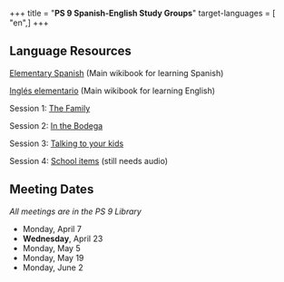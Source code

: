 +++
title = "**PS 9 Spanish-English Study Groups**"
target-languages = [ "en",]
+++

## **[]()Language Resources**

[Elementary Spanish](https://en.wikibooks.org/wiki/Elementary_Spanish)
(Main wikibook for learning Spanish)

[Inglés
elementario](https://es.wikibooks.org/wiki/Ingl%C3%A9s_elementario)
(Main wikibook for learning English)

Session 1: [The Family](http://wikiotics.org/es/Family1)

Session 2: [In the Bodega](http://wikiotics.org/es/En_La_Bodega)

Session 3: [Talking to your kids](http://wikiotics.org/en/school)

Session 4: [School items](http://wikiotics.org/en/school_items) (still
needs audio)

## Meeting Dates

*All meetings are in the PS 9 Library*

  - Monday, April 7
  - **Wednesday**, April 23
  - Monday, May 5
  - Monday, May 19
  - Monday, June 2
